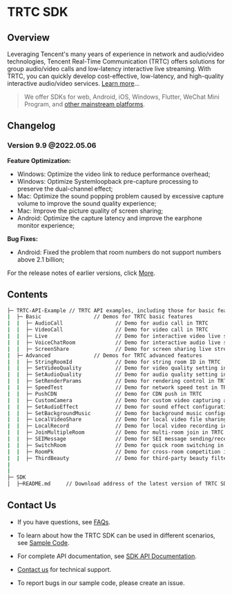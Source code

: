# TRTC SDK

## Overview

Leveraging Tencent's many years of experience in network and audio/video technologies, Tencent Real-Time Communication (TRTC) offers solutions for group audio/video calls and low-latency interactive live streaming. With TRTC, you can quickly develop cost-effective, low-latency, and high-quality interactive audio/video services. [Learn more](https://cloud.tencent.com/document/product/647/16788)...

> We offer SDKs for web, Android, iOS, Windows, Flutter, WeChat Mini Program, and [other mainstream platforms](https://github.com/LiteAVSDK?q=TRTC_&type=all&sort=).



## Changelog

### Version 9.9 @2022.05.06

**Feature Optimization:**

- Windows: Optimize the video link to reduce performance overhead;
- Windows: Optimize Systemloopback pre-capture processing to preserve the dual-channel effect;
- Mac: Optimize the sound popping problem caused by excessive capture volume to improve the sound quality experience;
- Mac: Improve the picture quality of screen sharing;
- Android: Optimize the capture latency and improve the earphone monitor experience;

**Bug Fixes:**

- Android: Fixed the problem that room numbers do not support numbers above 2.1 billion;

For the release notes of earlier versions, click [More](https://cloud.tencent.com/document/product/647/46907).


## Contents

```bash
├─ TRTC-API-Example // TRTC API examples, including those for basic features such as audio call and video call as well as some advanced features
|  ├─ Basic                 // Demos for TRTC basic features
|  |  ├─ AudioCall                 // Demo for audio call in TRTC
|  |  ├─ VideoCall                 // Demo for video call in TRTC
|  |  ├─ Live                      // Demo for interactive video live streaming in TRTC
|  |  ├─ VoiceChatRoom             // Demo for interactive audio live streaming in TRTC
|  |  ├─ ScreenShare               // Demo for screen sharing live streaming in TRTC
|  ├─ Advanced              // Demos for TRTC advanced features
|  |  ├─ StringRoomId              // Demo for string room ID in TRTC
|  |  ├─ SetVideoQuality           // Demo for video quality setting in TRTC
|  |  ├─ SetAudioQuality           // Demo for audio quality setting in TRTC
|  |  ├─ SetRenderParams           // Demo for rendering control in TRTC
|  |  ├─ SpeedTest                 // Demo for network speed test in TRTC
|  |  ├─ PushCDN                   // Demo for CDN push in TRTC
|  |  ├─ CustomCamera              // Demo for custom video capturing and rendering in TRTC
|  |  ├─ SetAudioEffect            // Demo for sound effect configuration in TRTC
|  |  ├─ SetBackgroundMusic        // Demo for background music configuration in TRTC
|  |  ├─ LocalVideoShare           // Demo for local video file sharing in TRTC
|  |  ├─ LocalRecord               // Demo for local video recording in TRTC
|  |  ├─ JoinMultipleRoom          // Demo for multi-room join in TRTC
|  |  ├─ SEIMessage                // Demo for SEI message sending/receiving in TRTC
|  |  ├─ SwitchRoom                // Demo for quick room switching in TRTC
|  |  ├─ RoomPk                    // Demo for cross-room competition in TRTC
|  |  ├─ ThirdBeauty               // Demo for third-party beauty filters in TRTC
|  
|  
├─ SDK 
│  ├─README.md     // Download address of the latest version of TRTC SDK
```



## Contact Us
- If you have questions, see [FAQs](https://cloud.tencent.com/document/product/647/43018).

- To learn about how the TRTC SDK can be used in different scenarios, see [Sample Code](https://intl.cloud.tencent.com/document/product/647/42963).

- For complete API documentation, see [SDK API Documentation](http://doc.qcloudtrtc.com/md_introduction_trtc_Android_%E6%A6%82%E8%A7%88.html).
- [Contact us](https://intl.cloud.tencent.com/contact-us) for technical support.
- To report bugs in our sample code, please create an issue.
